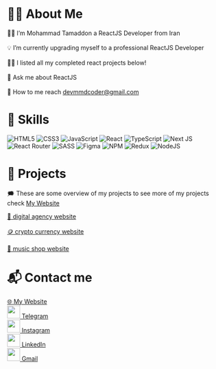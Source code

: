 # 🙋‍♂️ About Me
🧑‍💼 I’m Mohammad Tamaddon a ReactJS Developer from Iran <br><br> 💡 I’m currently upgrading myself to a professional ReactJS Developer<br><br>👨‍💻 I listed all my completed react projects below!
<br><br>💬 Ask me about ReactJS<br><br>📨 How to me reach devmmdcoder@gmail.com<br>


# 📌 Skills
![HTML5](https://img.shields.io/badge/html5-%23E34F26.svg?style=for-the-badge&logo=html5&logoColor=white) ![CSS3](https://img.shields.io/badge/css3-%231572B6.svg?style=for-the-badge&logo=css3&logoColor=white) ![JavaScript](https://img.shields.io/badge/javascript-%23323330.svg?style=for-the-badge&logo=javascript&logoColor=%23F7DF1E) ![React](https://img.shields.io/badge/react-%2320232a.svg?style=for-the-badge&logo=react&logoColor=%2361DAFB) ![TypeScript](https://img.shields.io/badge/typescript-%23007ACC.svg?style=for-the-badge&logo=typescript&logoColor=white) ![Next JS](https://img.shields.io/badge/Next-black?style=for-the-badge&logo=next.js&logoColor=white) ![React Router](https://img.shields.io/badge/React_Router-CA4245?style=for-the-badge&logo=react-router&logoColor=white) ![SASS](https://img.shields.io/badge/SASS-hotpink.svg?style=for-the-badge&logo=SASS&logoColor=white) 	![Figma](https://img.shields.io/badge/figma-%23F24E1E.svg?style=for-the-badge&logo=figma&logoColor=white) ![NPM](https://img.shields.io/badge/NPM-%23000000.svg?style=for-the-badge&logo=npm&logoColor=white) ![Redux](https://img.shields.io/badge/redux-%23593d88.svg?style=for-the-badge&logo=redux&logoColor=white) ![NodeJS](https://img.shields.io/badge/node.js-6DA55F?style=for-the-badge&logo=node.js&logoColor=white)


# 📃 Projects

🗯️ These are some overview of my projects to see more of my projects check <a href="https://portfolio-mmdcoder1.vercel.app/">My Website</a>

<a href="https://digital-agency-mu-rose.vercel.app/">🚖 digital agency website</a>
<br><br>
<a href="https://persian-crypto-website.vercel.app/">🪙 crypto currency website</a>
<br><br>
<a href="https://musical-website-psi.vercel.app/">🎵 music shop website</a>

# 📬 Contact me

<a href="https://portfolio-mmdcoder1.vercel.app/">
      <span>🌐</span>
      <span>My Website</span>
</a>

<br>

<a href="https://t.me/mmdcoder">
      <img src="https://upload.wikimedia.org/wikipedia/commons/8/82/Telegram_logo.svg" width="30" height="30" />
      <span>Telegram</span>
</a>

<br>

<a href="https://www.instagram.com/mohadev.ir">
      <img src="https://upload.wikimedia.org/wikipedia/commons/e/e7/Instagram_logo_2016.svg" width="30" height="30" />
      <span>Instagram</span>
</a>

<br>

<a href="https://www.linkedin.com/in/mohammad-tamaddon-12160a224/">
      <img src="https://upload.wikimedia.org/wikipedia/commons/8/81/LinkedIn_icon.svg" width="30" height="30" />
      <span>LinkedIn</span>
</a>

<br>

<a href="mailto:devmmdcoder@gmail.com">
      <img src="https://upload.wikimedia.org/wikipedia/commons/7/7e/Gmail_icon_%282020%29.svg" width="30" height="30" />
      <span>Gmail</span>
</a>



 

<!-- Proudly created with GPRM ( https://gprm.itsvg.in ) -->

